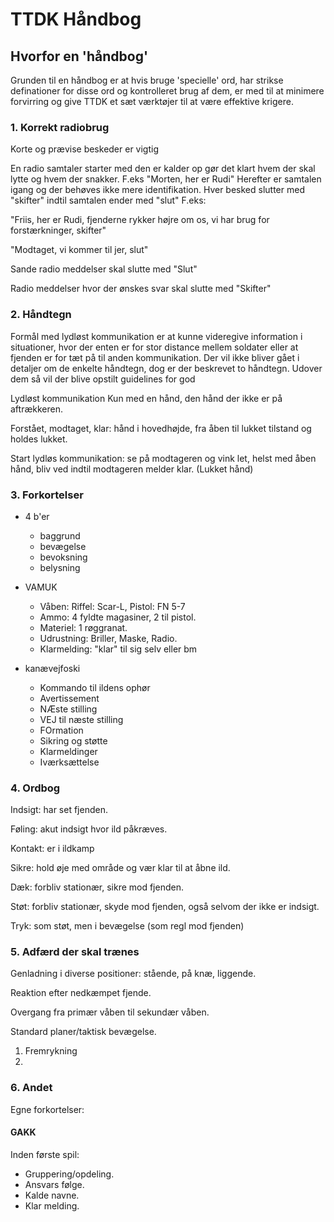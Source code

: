 # TTDK Håndbog


## Hvorfor en 'håndbog'
Grunden til en håndbog er at hvis bruge 'specielle' ord, har strikse definationer for disse ord og kontrolleret brug af dem, er med til at minimere forvirring og give TTDK et sæt værktøjer til at være effektive krigere.

### 1. Korrekt radiobrug
Korte og prævise beskeder er vigtig

En radio samtaler starter med den er kalder op gør det klart hvem der skal lytte og hvem der snakker.
F.eks "Morten, her er Rudi"
Herefter er samtalen igang og der behøves ikke mere identifikation.
Hver besked slutter med "skifter" indtil samtalen ender med "slut"
F.eks: 

"Friis, her er Rudi, fjenderne rykker højre om os, vi har brug for forstærkninger, skifter"

"Modtaget, vi kommer til jer, slut"

Sande radio meddelser skal slutte med "Slut"

Radio meddelser hvor der ønskes svar skal slutte med "Skifter"

### 2. Håndtegn
Formål med lydløst kommunikation er at kunne videregive information i situationer, hvor der enten er for stor distance mellem soldater eller at fjenden er for tæt på til anden kommunikation.
Der vil ikke bliver gået i detaljer om de enkelte håndtegn, dog er der beskrevet to håndtegn.
Udover dem så vil der blive opstilt guidelines for god

Lydløst kommunikation
Kun med en hånd, den hånd der ikke er på aftrækkeren.

Forstået, modtaget, klar: hånd i hovedhøjde, fra åben til lukket tilstand og holdes lukket.

Start lydløs kommunikation: se på modtageren og vink let, helst med åben hånd, bliv ved indtil modtageren melder klar. (Lukket hånd)



### 3. Forkortelser
- 4 b'er
    * baggrund
    * bevægelse
    * bevoksning
    * belysning

- VAMUK
    * Våben:	    Riffel: Scar-L, Pistol: FN 5-7
    * Ammo:	    4 fyldte magasiner, 2 til pistol.
    * Materiel:	    1 røggranat.
    * Udrustning:   Briller, Maske, Radio.
    * Klarmelding:  "klar" til sig selv eller bm

- kanævejfoski
    * Kommando til ildens ophør
    * Avertissement
    * NÆste stilling
    * VEJ til næste stilling
    * FOrmation
    * Sikring og støtte
    * Klarmeldinger
    * Iværksættelse


### 4. Ordbog
Indsigt: har set fjenden.

Føling: akut indsigt hvor ild påkræves.

Kontakt: er i ildkamp

Sikre: hold øje med område og vær klar til at åbne ild.

Dæk: forbliv stationær, sikre mod fjenden.

Støt: forbliv stationær, skyde mod fjenden, også selvom der ikke er indsigt.

Tryk: som støt, men i bevægelse (som regl mod fjenden)


### 5. Adfærd der skal trænes
Genladning i diverse positioner: stående, på knæ, liggende.

Reaktion efter nedkæmpet fjende.

Overgang fra primær våben til sekundær våben.

Standard planer/taktisk bevægelse.
1. Fremrykning
2.

### 6. Andet
Egne forkortelser:

#### GAKK
Inden første spil:
- Gruppering/opdeling.
- Ansvars følge.
- Kalde navne.
- Klar melding.


